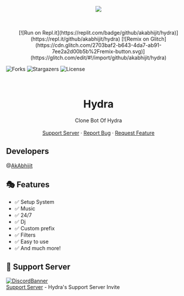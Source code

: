 <center><img src="https://capsule-render.vercel.app/api?type=waving&color=gradient&height=200&section=header&text=Hydra&fontSize=80&fontAlignY=35&animation=twinkling&fontColor=gradient" /></center>
<br>
<br />
<p align="center">
[![Run on Repl.it](https://replit.com/badge/github/akabhijit/hydra)](https://repl.it/github/akabhijit/hydra)
[![Remix on Glitch](https://cdn.glitch.com/2703baf2-b643-4da7-ab91-7ee2a2d00b5b%2Fremix-button.svg)](https://glitch.com/edit/#!/import/github/akabhijit/hydra)

 ![Forks](https://img.shields.io/github/forks/akabhijit/hydra?style=social) ![Stargazers](https://img.shields.io/github/stars/akabhijit/hydra?style=social)  ![License](https://img.shields.io/github/license/akabhijit/hydra)
</p>
<!-- PROJECT LOGO -->
<br />
<p align="center">

  <h1 align="center">Hydra</h1>

  <p align="center">
    Clone Bot Of Hydra
    <br />
    <br />
    <a href="https://discord.gg/UaMcC4PrYH">Support Server</a>
    ·
    <a href="https://github.com/akabhijit/hydra/issues">Report Bug</a>
    ·
    <a href="https://github.com/akabhijit/hydra/issues">Request Feature</a>
  </p>
</p>

## Developers

@[AkAbhijit](https://github.com/akabhijit/)

## 🎭 Features

- ✅ Setup System
- ✅ Music
- ✅ 24/7
- ✅ Dj
- ✅ Custom prefix
- ✅ Filters
- ✅ Easy to use
- ✅ And much more!

## 💌 Support Server

[![DiscordBanner](https://invidget.switchblade.xyz/UaMcC4PrYH)](https://discord.gg/UaMcC4PrYH)<br />
[Support Server](https://discord.gg/UaMcC4PrYH) - Hydra's Support Server Invite
